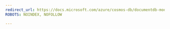 ```yaml
---
redirect_url: https://docs.microsoft.com/azure/cosmos-db/documentdb-modeling-data
ROBOTS: NOINDEX, NOFOLLOW

---
```

